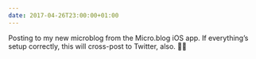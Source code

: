 ```yaml
---
date: 2017-04-26T23:00:00+01:00
---
```

Posting to my new microblog from the Micro.blog iOS app. If everything’s setup correctly, this will cross-post to Twitter, also. 🤞🏻
